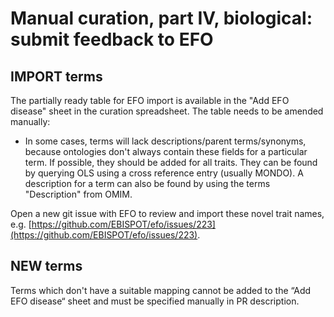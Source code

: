 # Manual curation, part IV, biological: submit feedback to EFO

## IMPORT terms
The partially ready table for EFO import is available in the "Add EFO disease" sheet in the curation spreadsheet. The table needs to be amended manually:
* In some cases, terms will lack descriptions/parent terms/synonyms, because ontologies don't always contain these fields for a particular term. If possible, they should be added for all traits. They can be found by querying OLS using a cross reference entry (usually MONDO). A description for a term can also be found by using the terms "Description" from OMIM.

Open a new git issue with EFO to review and import these novel trait names, e.g. [https://github.com/EBISPOT/efo/issues/223](https://github.com/EBISPOT/efo/issues/223).

## NEW terms
Terms which don't have a suitable mapping cannot be added to the “Add EFO disease“ sheet and must be specified manually in PR description.
